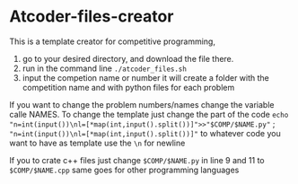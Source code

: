 # Atcoder-files-creator
This is a template creator for competitive programming, 
1. go to your desired directory, and download the file there. 
2. run in the command line ```./atcoder_files.sh ```
3. input the competion name or number 
it will create a folder with the competition name and with python files for each problem 

If you want to change the problem numbers/names change the variable calle NAMES.
To change the template just change the  part of the code ```echo "n=int(input())\nl=[*map(int,input().split())]">>"$COMP/$NAME.py"``` ; ``` "n=int(input())\nl=[*map(int,input().split())]"``` to whatever code you want to have as template use the ```\n``` for newline

If you to crate c++ files just change ```$COMP/$NAME.py``` in line 9 and 11 to ```$COMP/$NAME.cpp```
same goes for other programming languages
